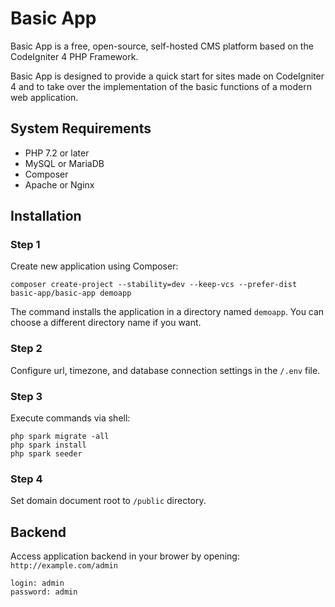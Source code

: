 Basic App
=========

Basic App is a free, open-source, self-hosted CMS platform based on the CodeIgniter 4 PHP Framework.

Basic App is designed to provide a quick start for sites made on CodeIgniter 4 and to take over the implementation of the basic functions of a modern web application.

## System Requirements

- PHP 7.2 or later
- MySQL or MariaDB
- Composer
- Apache or Nginx

## Installation

### Step 1

Create new application using Composer:

    composer create-project --stability=dev --keep-vcs --prefer-dist basic-app/basic-app demoapp
    
The command installs the application in a directory named `demoapp`. 
You can choose a different directory name if you want.

### Step 2

Configure url, timezone, and database connection settings in the `/.env` file.

### Step 3

Execute commands via shell:

```
php spark migrate -all
php spark install
php spark seeder
```

### Step 4

Set domain document root to `/public` directory.

## Backend

Access application backend in your brower by opening: `http://example.com/admin`
```
login: admin
password: admin
```
